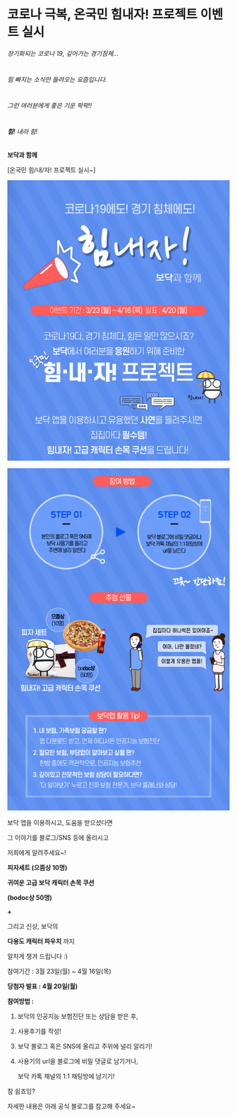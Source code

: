 # 코로나 극복, 온국민 힘내자! 프로젝트 이벤트 실시

###### 장기화되는 코로나 19, 깊어가는 경기침체...
# 

###### 힘 빠지는 소식만 들려오는 요즘입니다.
# 

###### 그런 여러분에게 좋은 기운 팍팍!!
# 

###### **힘!** 내라 힘!

**보닥과 함께**

[온국민 힘/내/자! 프로젝트 실시~]

![alt img](https://raw.githubusercontent.com/aijinet/doctor-contents/master/contents/202003/200323/corona19_event1.png)

![alt img](https://raw.githubusercontent.com/aijinet/doctor-contents/master/contents/202003/200323/corona19_event2.png)

보닥 앱을 이용하시고, 도움을 받으셨다면

그 이야기를 블로그/SNS 등에 올리시고

저희에게 알려주세요~!

**피자세트 (으뜸상 10명)**

**귀여운 고급 보닥 캐릭터 손목 쿠션**

**(bodoc상 50명)**

**+**

그리고 신상, 보닥의

**다용도 캐릭터 파우치** 까지

알차게 챙겨 드립니다 :)

참여기간 : 3월 23일(월) ~ 4월 16일(목)

**당첨자 발표 : 4월 20일(월)**

**참여방법 :**

1. 보닥의 인공지능 보험진단 또는 상담을 받은 후,
2. 사용후기를 작성!
3. 보닥 블로그 혹은 SNS에 올리고 주위에 널리 알리기!
4. 사용기의 url을 블로그에 비밀 댓글로 남기거나,

    보닥 카톡 채널의 1:1 채팅방에 남기기!

참 쉽죠잉?

자세한 내용은 아래 공식 블로그를 참고해 주세요~
